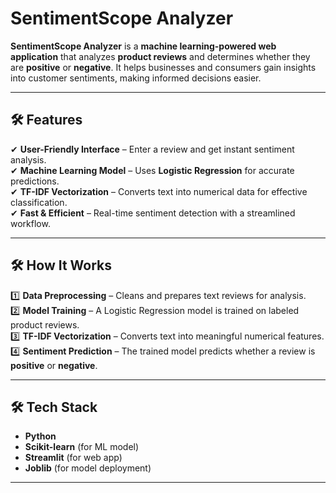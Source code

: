 #  SentimentScope Analyzer  

**SentimentScope Analyzer** is a **machine learning-powered web application** that analyzes **product reviews** and determines whether they are **positive** or **negative**. It helps businesses and consumers gain insights into customer sentiments, making informed decisions easier.  

---

## 🛠️ Features  
✔ **User-Friendly Interface** – Enter a review and get instant sentiment analysis.  
✔ **Machine Learning Model** – Uses **Logistic Regression** for accurate predictions.  
✔ **TF-IDF Vectorization** – Converts text into numerical data for effective classification.  
✔ **Fast & Efficient** – Real-time sentiment detection with a streamlined workflow.  

---

## 🛠️ How It Works  
1️⃣ **Data Preprocessing** – Cleans and prepares text reviews for analysis.  
2️⃣ **Model Training** – A Logistic Regression model is trained on labeled product reviews.  
3️⃣ **TF-IDF Vectorization** – Converts text into meaningful numerical features.  
4️⃣ **Sentiment Prediction** – The trained model predicts whether a review is **positive** or **negative**.  

---

## 🛠️ Tech Stack  
- **Python**  
- **Scikit-learn** (for ML model)  
- **Streamlit** (for web app)  
- **Joblib** (for model deployment)  

---

